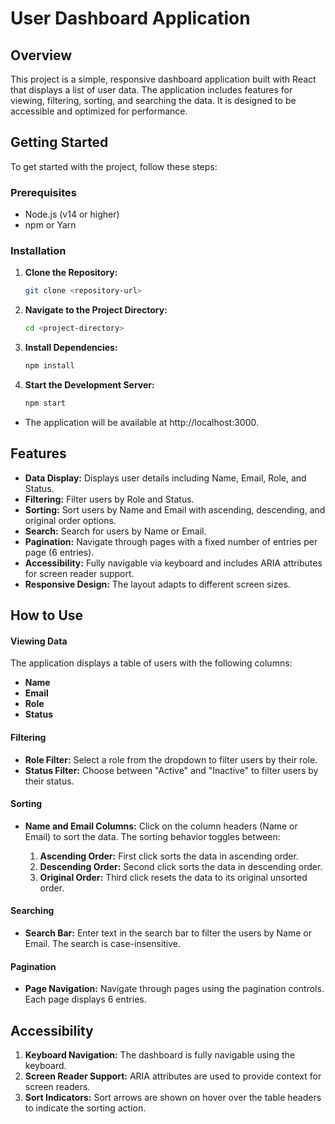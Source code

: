 # User Dashboard Application

## Overview

This project is a simple, responsive dashboard application built with React that displays a list of user data. The application includes features for viewing, filtering, sorting, and searching the data. It is designed to be accessible and optimized for performance.

## Getting Started

To get started with the project, follow these steps:

### Prerequisites

- Node.js (v14 or higher)
- npm or Yarn

### Installation

1. **Clone the Repository:**

   ```bash
   git clone <repository-url>

2. **Navigate to the Project Directory:**

    ```bash
    cd <project-directory>

3. **Install Dependencies:**

    ```bash
    npm install

4. **Start the Development Server:**

     ```bash
    npm start
   
- The application will be available at http://localhost:3000.

## Features

- **Data Display:** Displays user details including Name, Email, Role, and Status.
- **Filtering:** Filter users by Role and Status.
- **Sorting:** Sort users by Name and Email with ascending, descending, and original order options.
- **Search:** Search for users by Name or Email.
- **Pagination:** Navigate through pages with a fixed number of entries per page (6 entries).
- **Accessibility:** Fully navigable via keyboard and includes ARIA attributes for screen reader support.
- **Responsive Design:** The layout adapts to different screen sizes.

## How to Use

#### Viewing Data

The application displays a table of users with the following columns:
- **Name**
- **Email**
- **Role**
- **Status**

#### Filtering

- **Role Filter:** Select a role from the dropdown to filter users by their role.
- **Status Filter:** Choose between "Active" and "Inactive" to filter users by their status.

#### Sorting

- **Name and Email Columns:** Click on the column headers (Name or Email) to sort the data. The sorting behavior toggles between:

  1. **Ascending Order:** First click sorts the data in ascending order.
  2. **Descending Order:** Second click sorts the data in descending order.
  3. **Original Order:** Third click resets the data to its original unsorted order.

#### Searching

- **Search Bar:** Enter text in the search bar to filter the users by Name or Email. The search is case-insensitive.

#### Pagination

- **Page Navigation:** Navigate through pages using the pagination controls. Each page displays 6 entries.

## Accessibility

  1. **Keyboard Navigation:** The dashboard is fully navigable using the keyboard.
  2. **Screen Reader Support:** ARIA attributes are used to provide context for screen readers.
  3. **Sort Indicators:** Sort arrows are shown on hover over the table headers to indicate the sorting action.